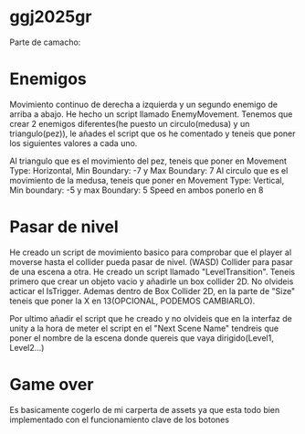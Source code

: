 # ggj2025gr

Parte de camacho:
# Enemigos
Movimiento continuo de derecha a izquierda y un segundo enemigo de arriba a abajo.
He hecho un script llamado EnemyMovement. Tenemos que crear 2 enemigos diferentes(he puesto un circulo(medusa) y un triangulo(pez)), le añades
el script que os he comentado y teneis que poner los siguientes valores a cada uno. 

Al triangulo que es el movimiento del pez, teneis que poner en Movement Type: Horizontal, Min Boundary: -7 y Max Boundary: 7
Al circulo que es el movimiento de la medusa, teneis que poner en Movement Type: Vertical, Min boundary: -5 y max Boundary: 5
Speed en ambos ponerlo en 8

# Pasar de nivel
He creado un script de movimiento basico para comprobar que el player al moverse hasta el collider pueda pasar de nivel. (WASD)
Collider para pasar de una escena a otra.
He creado un script llamado "LevelTransition". Teneis primero que crear un objeto vacio y añadirle un box collider 2D. No olvideis acticar el IsTrigger.
Ademas dentro de Box Collider 2D, en la parte de "Size" teneis que poner la X en 13(OPCIONAL, PODEMOS CAMBIARLO).

Por ultimo añadir el script que he creado y no olvideis que en la interfaz de unity a la hora de meter el script en el "Next Scene Name" tendreis que poner el nombre
de la escena donde quereis que vaya dirigido(Level1, Level2...)

# Game over
Es basicamente cogerlo de mi carperta de assets ya que esta todo bien implementado con el funcionamiento clave de los botones
